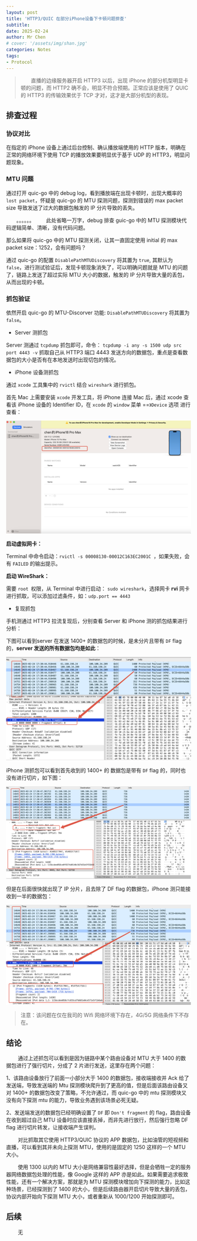 ```yaml
---
layout: post
title: 'HTTP3/QUIC 在部分iPhone设备下卡顿问题排查'
subtitle: 
date: 2025-02-24
author: Mr Chen
# cover: '/assets/img/shan.jpg'
categories: Notes
tags: 
- Protocol
---
```



>&emsp;&emsp;直播的边缘服务器开启 HTTP3 以后，出现 iPhone 的部分机型明显卡顿的问题，而 HTTP2 确不会，明显不符合预期。正常应该是使用了 QUIC 的 HTTP3 的传输效果优于 TCP 才对，这才是大部分机型的表现。


## 排查过程

### 协议对比

在指定的 iPhone 设备上通过后台控制、确认播放端使用的 HTTP 版本，明确在正常的网络环境下使用 TCP 的播放效果要明显优于基于 UDP 的 HTTP3，明显问题现象。

### MTU 问题

通过打开 quic-go 中的 debug log，看到播放端在出现卡顿时，出现大概率的 `lost packet`，怀疑是 quic-go 的 MTU 探测问题，探测到错误的 max packet size 导致发送了过大的数据包触发的 IP 分片导致的丢失。

&emsp;&emsp;。。。。。。&emsp;&emsp; 此处省略一万字，debug 排查 guic-go 中的 MTU 探测模块代码逻辑简单、清晰，没有代码问题。



那么如果将 quic-go 中的 MTU 探测关闭，让其一直固定使用 initial 的 max packet size：1252，会有问题吗？

通过 quic-go 的配置 `DisablePathMTUDiscovery` 将其置为 `true`, 其默认为 `false`，进行测试验证后，发现卡顿现象消失了，可以明确问题就是 MTU 的问题了，链路上发送了超过实际 MTU 大小的数据，触发的 IP 分片导致大量的丢包，从而出现的卡顿。

### 抓包验证

依然开启 quic-go 的 MTU-Discorver 功能: `DisablePathMTUDiscovery` 将其置为 `false`。

- Server 测抓包

Server 测通过 `tcpdump` 抓包即可，命令： `tcpdump -i any -s 1500 udp src port 4443 -v` 抓取自己从 HTTP3 端口 4443 发送方向的数据包，重点是查看数据包的大小是否有在本地发送时出现切包的情况。

- iPhone 设备测抓包

通过 `xcode` 工具集中的 `rvictl` 结合 `wireshark` 进行抓包。

首先 Mac 上需要安装 `xcode` 开发工具，将 iPhone 连接 Mac 后，通过 xcode 查看该 iPhone 设备的 Identifier ID，在 `xcode` 的 `window` 菜单 ==`》Device` 选项 进行查看：

![获取 iPhone ID](/assets/img/blog/xcode-identifier.png)

**启动虚拟网卡：**

Terminal 中命令启动：`rvictl -s 00008130-00012C163EC2001C `，如果失败，会有 `FAILED` 的输出提示。

**启动 WireShark：**

需要 `root `权限，从 Terminal 中进行启动： `sudo wireshark`，选择网卡 **rvi** 网卡进行抓取，可以添加过滤条件，如：`udp.port == 4443`

- 复现抓包

手机测通过 HTTP3 拉流复现后，分别查看 Server 和 iPhone 测的抓包结果进行分析：

下图可以看到server 在发送 1400+ 的数据包的时候，是未分片且带有 `DF` flag 的，**server 发送的所有数据包均是如此**：

![Server 抓包截图（未切片）](/assets/img/blog/server-quic-capture0.png)

iPhone 测抓包可以看到首先收到的 1400+ 的 数据包是带有 `DF` flag 的，同时也没有进行切片，如下图：

![iPhone 抓包1（首先无分片）](/assets/img/blog/client-quic-capture.png)

但是在后面很快就出现了 IP 分片，且去除了 DF flag 的数据包，iPhone 测只能接收到一半的数据包：

![iPhone 抓包2（被分片）](/assets/img/blog/client-quic-capture2.png)

> 注意：该问题在仅在我司的 Wifi 网络环境下存在，4G/5G 网络条件下不存在。

## 结论

&emsp;&emsp; 通过上述抓包可以看到是因为链路中某个路由设备对 MTU 大于 1400 的数据包进行了强行切片，分成了 2 片进行发送，这里存在两个问题：

1、该路由设备放行了前面一小部分大于 1400 的数据包，接收端接收并 Ack 给了发送端，导致发送端的 Mtu 探测模块爬升到了更高的值，但是后面该路由设备又对 1400+ 的数据包改变了策略，不允许通过，而 quic-go 中的 mtu 探测模块又没有向下探测 mtu 的能力，导致业务遇到该场景必死无疑。

2、发送端发送的数据包已经明确设置了 `DF` 即 `Don't fragment` 的 flag，路由设备在收到超过自己 MTU 设备时应该直接丢掉，而非先进行放行，然后强行忽略 DF flag 进行切片转发，让接收端产生误判。

&emsp;&emsp; 对比抓取其它使用 HTTP3/QUIC 协议的 APP 数据包，比如油管的短视频和直播，可以看到其并未向上探测 MTU，使用的是固定的 1250 这样的一个 MTU 大小。

&emsp;&emsp; 使用 1300 以内的 MTU 大小是网络兼容性最好选择，但是会牺牲一定的服务器网络数据包处理的性能，像 Google 这样的 APP 亦是如此。如果需要追求极致性能，还有一个解决方案，那就是为 MTU 探测模块增加向下探测的能力，比如这种场景，已经探测到了 1400 的大小，但是后续路由器开启切片导致大量的丢包，协议内部开始向下探测 MTU 大小，或者重新从 1000/1200 开始探测即可。

## 后续

&emsp;&emsp; 无








